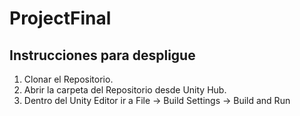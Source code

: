 # ProjectFinal

## Instrucciones para despligue

1. Clonar el Repositorio.
2. Abrir la carpeta del Repositorio desde Unity Hub.
3. Dentro del Unity Editor ir a File -> Build Settings -> Build and Run
